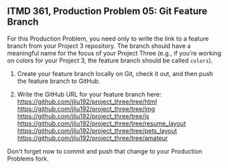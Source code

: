 ## ITMD 361, Production Problem 05: Git Feature Branch

For this Production Problem, you need only to write the link to a feature branch from your Project 3
repository. The branch should have a meaningful name for the focus of your Project Three (e.g., if
you’re working on colors for your Project 3, the feature branch should be called `colors`).

1. Create your feature branch locally on Git, check it out, and then push the feature branch to
   GitHub.

2. Write the GitHub URL for your feature branch here:
https://github.com/jliu192/project_three/tree/html
https://github.com/jliu192/project_three/tree/img
https://github.com/jliu192/project_three/tree/js
https://github.com/jliu192/project_three/tree/resume_layout
https://github.com/jliu192/project_three/tree/pets_layout
https://github.com/jliu192/project_three/tree/amateur

Don't forget now to commit and push that change to your Production Problems fork.
